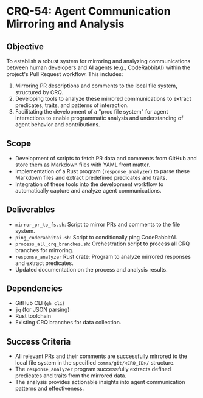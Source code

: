 # CRQ-54: Agent Communication Mirroring and Analysis

## Objective

To establish a robust system for mirroring and analyzing communications between human developers and AI agents (e.g., CodeRabbitAI) within the project's Pull Request workflow. This includes:

1.  Mirroring PR descriptions and comments to the local file system, structured by CRQ.
2.  Developing tools to analyze these mirrored communications to extract predicates, traits, and patterns of interaction.
3.  Facilitating the development of a "proc file system" for agent interactions to enable programmatic analysis and understanding of agent behavior and contributions.

## Scope

*   Development of scripts to fetch PR data and comments from GitHub and store them as Markdown files with YAML front matter.
*   Implementation of a Rust program (`response_analyzer`) to parse these Markdown files and extract predefined predicates and traits.
*   Integration of these tools into the development workflow to automatically capture and analyze agent communications.

## Deliverables

*   `mirror_pr_to_fs.sh`: Script to mirror PRs and comments to the file system.
*   `ping_coderabbitai.sh`: Script to conditionally ping CodeRabbitAI.
*   `process_all_crq_branches.sh`: Orchestration script to process all CRQ branches for mirroring.
*   `response_analyzer` Rust crate: Program to analyze mirrored responses and extract predicates.
*   Updated documentation on the process and analysis results.

## Dependencies

*   GitHub CLI (`gh cli`)
*   `jq` (for JSON parsing)
*   Rust toolchain
*   Existing CRQ branches for data collection.

## Success Criteria

*   All relevant PRs and their comments are successfully mirrored to the local file system in the specified `comms/git/<CRQ_ID>/` structure.
*   The `response_analyzer` program successfully extracts defined predicates and traits from the mirrored data.
*   The analysis provides actionable insights into agent communication patterns and effectiveness.
